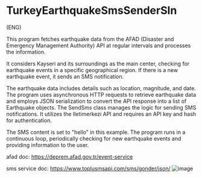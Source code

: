 # TurkeyEarthquakeSmsSenderSln
 (ENG)
 
 
This program fetches earthquake data from the AFAD (Disaster and Emergency Management Authority) API at regular intervals and processes the information. 

It considers Kayseri and its surroundings as the main center, checking for earthquake events in a specific geographical region. If there is a new earthquake event, it sends an SMS notification.

The earthquake data includes details such as location, magnitude, and date. The program uses asynchronous HTTP requests to retrieve earthquake data and employs JSON serialization to convert the API response into a list of Earthquake objects. The SendSms class manages the logic for sending SMS notifications. It utilizes the Iletimerkezi API and requires an API key and hash for authentication. 

The SMS content is set to "hello" in this example. The program runs in a continuous loop, periodically checking for new earthquake events and providing information to the user.








afad doc: 
https://deprem.afad.gov.tr/event-service

sms service doc: https://www.toplusmsapi.com/sms/gonder/json/
![image](https://github.com/ibrahimacar220/TurkeyEarthquakeSmsSenderSln/assets/91982157/fb67386a-18d8-458c-a684-f798c88de717)

